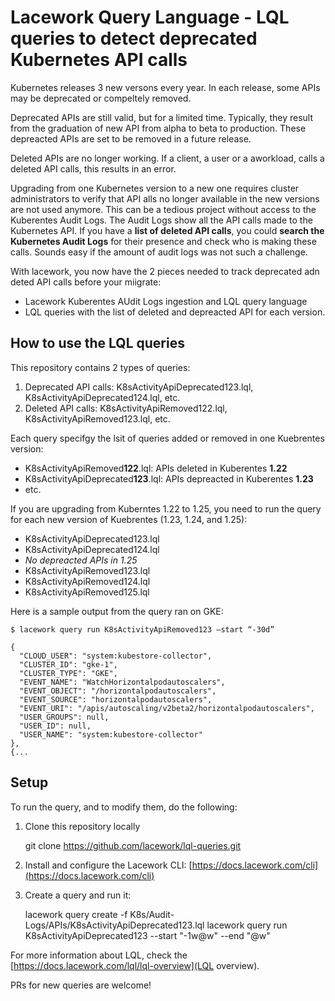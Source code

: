 # Lacework Query Language - LQL queries to detect deprecated Kubernetes API calls

Kubernetes releases 3 new versons every year. In each release, some APIs may be deprecated or compeltely removed.

Deprecated APIs are still valid, but for a limited time. Typically, they result from the graduation of new API from alpha to beta to production. These depreacted APIs are set to be removed in a future release.

Deleted APIs are no longer working. If a client, a user or a aworkload, calls a deleted API calls, this results in an error. 

Upgrading from one Kubernetes version to a new one requires cluster administrators to verify that API alls no longer available in the new versions are not used anymore. This can be a tedious project without access to the Kuberentes Audit Logs. The Audit Logs show all the API calls made to the Kubernetes API. If you have a **list of deleted API calls**, you could **search the Kubernetes Audit Logs** for their presence and check who is making these calls. Sounds easy if the amount of audit logs was not such a challenge.

With lacework, you now have the 2 pieces needed to track deprecated adn deted API calls before your miigrate:
* Lacework Kuberentes AUdit Logs ingestion and LQL query language
* LQL queries with the list of deleted and depreacted API for each version.

## How to use the LQL queries

This repository contains 2 types of queries:
1. Deprecated API calls: K8sActivityApiDeprecated123.lql, K8sActivityApiDeprecated124.lql, etc.
2. Deleted API calls: K8sActivityApiRemoved122.lql, K8sActivityApiRemoved123.lql, etc.

Each query specifgy the lsit of queries added or removed in one Kuebrentes version:
* K8sActivityApiRemoved**122**.lql: APIs deleted in Kuberentes **1.22**
* K8sActivityApiDeprecated**123**.lql: APIs depreacted in Kuberentes **1.23**
* etc.

If you are upgrading from Kuberntes 1.22 to 1.25, you need to run the query for each new version of Kuebrentes (1.23, 1.24, and 1.25):
* K8sActivityApiDeprecated123.lql
* K8sActivityApiDeprecated124.lql
* *No depreacted APIs in 1.25*
* K8sActivityApiRemoved123.lql
* K8sActivityApiRemoved124.lql
* K8sActivityApiRemoved125.lql

Here is a sample output from the query ran on GKE:

    $ lacework query run K8sActivityApiRemoved123 –start “-30d”

    {
      "CLOUD_USER": "system:kubestore-collector",
      "CLUSTER_ID": "gke-1",
      "CLUSTER_TYPE": "GKE",
      "EVENT_NAME": "WatchHorizontalpodautoscalers",
      "EVENT_OBJECT": "/horizontalpodautoscalers",
      "EVENT_SOURCE": "horizontalpodautoscalers",
      "EVENT_URI": "/apis/autoscaling/v2beta2/horizontalpodautoscalers",
      "USER_GROUPS": null,
      "USER_ID": null,
      "USER_NAME": "system:kubestore-collector"
    },
    {...



## Setup

To run the query, and to modify them, do the following:

1. Clone this repository locally

    git clone https://github.com/lacework/lql-queries.git

2. Install and configure the Lacework CLI:  [https://docs.lacework.com/cli](https://docs.lacework.com/cli)

3. Create a query and run it:

    lacework query create -f K8s/Audit-Logs/APIs/K8sActivityApiDeprecated123.lql
    lacework query run K8sActivityApiDeprecated123 --start "-1w@w" --end "@w"

For more information about LQL, check the [https://docs.lacework.com/lql/lql-overview](LQL overview).

PRs for new queries are welcome!